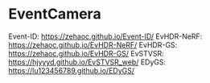 # EventCamera


Event-ID: https://zehaoc.github.io/Event-ID/
EvHDR-NeRF: https://zehaoc.github.io/EvHDR-NeRF/
EvHDR-GS: https://zehaoc.github.io/EvHDR-GS/
EvSTVSR: https://hjyyyd.github.io/EvSTVSR_web/
EDyGS: https://lu123456789.github.io/EDyGS/
